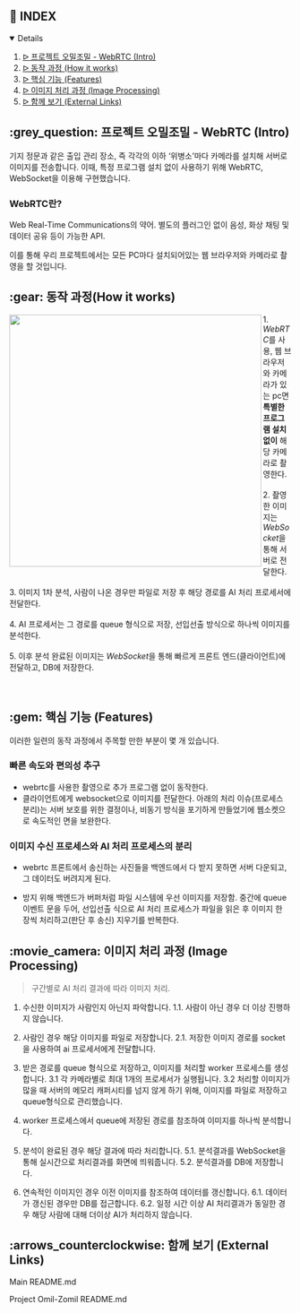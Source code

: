 ## :pencil: INDEX
<details open="open">
<ol>
<li><a href="#intro"> ᐅ  프로젝트 오밀조밀 - WebRTC (Intro)</a></li>
<li><a href="#mechanism"> ᐅ  동작 과정 (How it works)</a></li>
<li><a href="#features"> ᐅ  핵심 기능 (Features)</a></li>
<li><a href="#image-processing"> ᐅ  이미지 처리 과정 (Image Processing)</a></li>
<li><a href="#links"> ᐅ  함께 보기 (External Links)</a></li>
</ol>
</details>

<h2 id="intro"> :grey_question: 프로젝트 오밀조밀 - WebRTC (Intro)</h2>
기지 정문과 같은 출입 관리 장소, 즉 각각의 이하 ‘위병소’마다 카메라를 설치해 서버로 이미지를 전송합니다. 이때, 특정 프로그램 설치 없이 사용하기 위해 WebRTC, WebSocket을 이용해 구현했습니다.

### WebRTC란?
Web Real-Time Communications의 약어. 별도의 플러그인 없이 음성, 화상 채팅 및 데이터 공유 등이 가능한 API.

이를 통해 우리 프로젝트에서는 모든 PC마다 설치되어있는 웹 브라우저와 카메라로 촬영을 할 것입니다.

  
<h2 id="mechanism"> :gear: 동작 과정(How it works)</h2>
<img src="https://user-images.githubusercontent.com/59905641/198444532-6a9e04ca-22d7-4344-93df-5f3118bef4c1.png" align="left" width="450px"/>
1. <i>WebRTC</i>를 사용, 웹 브라우저와 카메라가 있는 pc면 <b>특별한 프로그램 설치 없이</b> 해당 카메라로 촬영한다.<br></br>
2. 촬영한 이미지는 <i>WebSocket</i>을 통해 서버로 전달한다.<br><br/>
3. 이미지 1차 분석, 사람이 나온 경우만 파일로 저장 후 해당 경로를 AI 처리 프로세서에 전달한다.<br></br>
4. AI 프로세서는 그 경로를 queue 형식으로 저장, 선입선출 방식으로 하나씩 이미지를 분석한다.<br><br/>
5. 이후 분석 완료된 이미지는 <i>WebSocket</i>을 통해 빠르게 프론트 엔드(클라이언트)에 전달하고, DB에 저장한다.<br></br>

<br clear="left"/>

  
<h2 id="features"> :gem: 핵심 기능 (Features)</h2>

이러한 일련의 동작 과정에서 주목할 만한 부분이 몇 개 있습니다.

### 빠른 속도와 편의성 추구

- webrtc를 사용한 촬영으로 추가 프로그램 없이 동작한다.
- 클라이언트에게 websocket으로 이미지를 전달한다. 아래의 처리 이슈(프로세스 분리)는 서버 보호를 위한 결정이나, 비동기 방식을 포기하게 만들었기에 웹소켓으로 속도적인 면을 보완한다.

 
### 이미지 수신 프로세스와 AI 처리 프로세스의 분리

- webrtc 프론트에서 송신하는 사진들을 백엔드에서 다 받지 못하면 서버 다운되고, 그 데이터도 버려지게 된다.

 - 방지 위해 백엔드가 버퍼처럼 파일 시스템에 우선 이미지를 저장함. 중간에 queue 이벤트 문을 두어, 선입선출 식으로 AI 처리 프로세스가 파일을 읽은 후 이미지 한 장씩 처리하고(판단 후 송신) 지우기를 반복한다.

  
<h2 id="image-processing"> :movie_camera: 이미지 처리 과정 (Image Processing)</h2>

>구간별로 AI 처리 결과에 따라 이미지 처리.
  

1. 수신한 이미지가 사람인지 아닌지 파악합니다.
   1.1. 사람이 아닌 경우 더 이상 진행하지 않습니다.


2. 사람인 경우 해당 이미지를 파일로 저장합니다.
   2.1. 저장한 이미지 경로를 socket을 사용하여 ai 프로세서에게 전달합니다.
  
  
3. 받은 경로를 queue 형식으로 저장하고, 이미지를 처리할 worker 프로세스를 생성합니다.
   3.1 각 카메라별로 최대 1개의 프로세서가 실행됩니다.
   3.2 처리할 이미지가 많을 때 서버의 메모리 캐퍼시티를 넘지 않게 하기 위해, 이미지를 파일로 저장하고 queue형식으로 관리했습니다.
  

4. worker 프로세스에서 queue에 저장된 경로를 참조하여 이미지를 하나씩 분석합니다.


5. 분석이 완료된 경우 해당 결과에 따라 처리합니다.
   5.1. 분석결과를 WebSocket을 통해 실시간으로 처리결과를 화면에 띄워줍니다.
   5.2. 분석결과를 DB에 저장합니다.


6. 연속적인 이미지인 경우 이전 이미지를 참조하여 데이터를 갱신합니다.
   6.1. 데이터가 갱신된 경우만 DB를 접근합니다.
   6.2. 일정 시간 이상 AI 처리결과가 동일한 경우 해당 사람에 대해 더이상 AI가 처리하지 않습니다.

<h2 id="links"> :arrows_counterclockwise: 함께 보기 (External Links)</h2>
Main README.md

Project Omil-Zomil README.md

